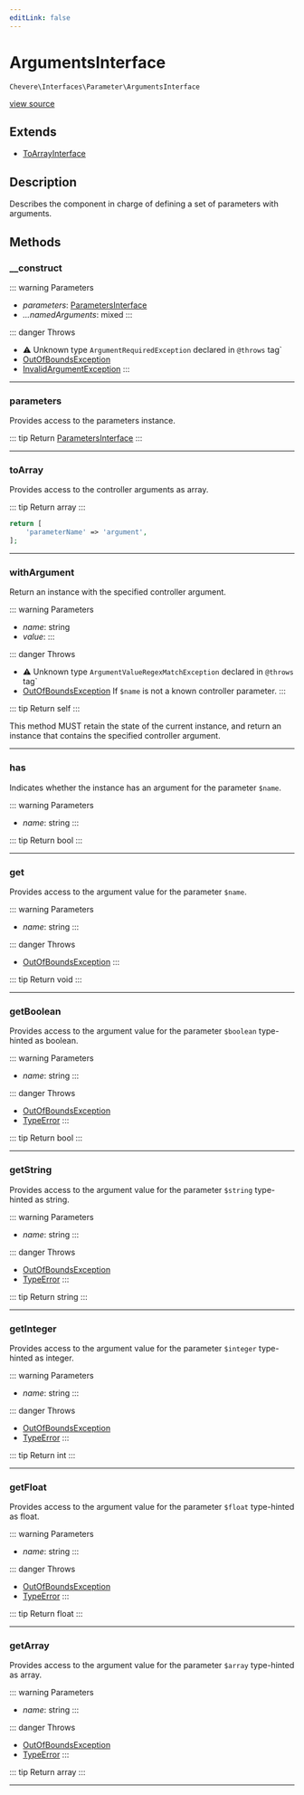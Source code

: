 ```yaml
---
editLink: false
---
```


# ArgumentsInterface

`Chevere\Interfaces\Parameter\ArgumentsInterface`

[view source](https://github.com/chevere/chevere/blob/master/src/Chevere/Interfaces/Parameter/ArgumentsInterface.php)

## Extends

- [ToArrayInterface](../Common/ToArrayInterface.md)

## Description

Describes the component in charge of defining a set of parameters with arguments.

## Methods

### __construct

::: warning Parameters
- *parameters*: [ParametersInterface](./ParametersInterface.md)
- *...namedArguments*: mixed
:::

::: danger Throws
- ⚠ Unknown type `ArgumentRequiredException` declared in `@throws` tag`
- [OutOfBoundsException](../../Exceptions/Core/OutOfBoundsException.md) 
- [InvalidArgumentException](../../Exceptions/Core/InvalidArgumentException.md) 
:::

---

### parameters

Provides access to the parameters instance.

::: tip Return
[ParametersInterface](./ParametersInterface.md)
:::

---

### toArray

Provides access to the controller arguments as array.

::: tip Return
array
:::

```php
return [
    'parameterName' => 'argument',
];
```

---

### withArgument

Return an instance with the specified controller argument.

::: warning Parameters
- *name*: string
- *value*: 
:::

::: danger Throws
- ⚠ Unknown type `ArgumentValueRegexMatchException` declared in `@throws` tag`
- [OutOfBoundsException](../../Exceptions/Core/OutOfBoundsException.md) If `$name` is not a known controller parameter.
:::

::: tip Return
self
:::

This method MUST retain the state of the current instance, and return
an instance that contains the specified controller argument.

---

### has

Indicates whether the instance has an argument for the parameter `$name`.

::: warning Parameters
- *name*: string
:::

::: tip Return
bool
:::

---

### get

Provides access to the argument value for the parameter `$name`.

::: warning Parameters
- *name*: string
:::

::: danger Throws
- [OutOfBoundsException](../../Exceptions/Core/OutOfBoundsException.md) 
:::

::: tip Return
void
:::

---

### getBoolean

Provides access to the argument value for the parameter `$boolean` type-hinted as boolean.

::: warning Parameters
- *name*: string
:::

::: danger Throws
- [OutOfBoundsException](../../Exceptions/Core/OutOfBoundsException.md) 
- [TypeError](https://www.php.net/manual/class.typeerror) 
:::

::: tip Return
bool
:::

---

### getString

Provides access to the argument value for the parameter `$string` type-hinted as string.

::: warning Parameters
- *name*: string
:::

::: danger Throws
- [OutOfBoundsException](../../Exceptions/Core/OutOfBoundsException.md) 
- [TypeError](https://www.php.net/manual/class.typeerror) 
:::

::: tip Return
string
:::

---

### getInteger

Provides access to the argument value for the parameter `$integer` type-hinted as integer.

::: warning Parameters
- *name*: string
:::

::: danger Throws
- [OutOfBoundsException](../../Exceptions/Core/OutOfBoundsException.md) 
- [TypeError](https://www.php.net/manual/class.typeerror) 
:::

::: tip Return
int
:::

---

### getFloat

Provides access to the argument value for the parameter `$float` type-hinted as float.

::: warning Parameters
- *name*: string
:::

::: danger Throws
- [OutOfBoundsException](../../Exceptions/Core/OutOfBoundsException.md) 
- [TypeError](https://www.php.net/manual/class.typeerror) 
:::

::: tip Return
float
:::

---

### getArray

Provides access to the argument value for the parameter `$array` type-hinted as array.

::: warning Parameters
- *name*: string
:::

::: danger Throws
- [OutOfBoundsException](../../Exceptions/Core/OutOfBoundsException.md) 
- [TypeError](https://www.php.net/manual/class.typeerror) 
:::

::: tip Return
array
:::

---
